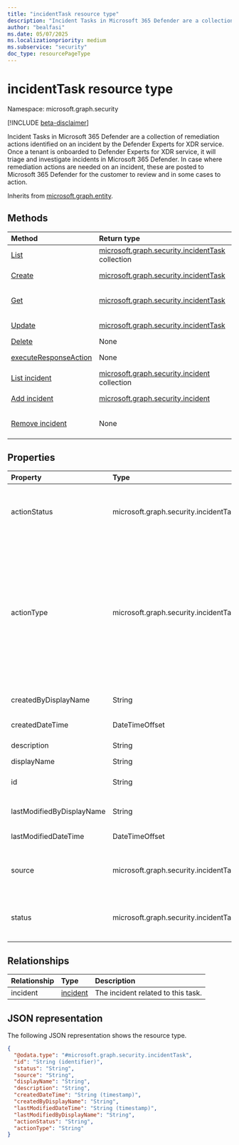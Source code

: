```yaml
---
title: "incidentTask resource type"
description: "Incident Tasks in Microsoft 365 Defender are a collection of remediation actions identified on an incident by the Defender Experts for XDR service."
author: "bealfasi"
ms.date: 05/07/2025
ms.localizationpriority: medium
ms.subservice: "security"
doc_type: resourcePageType
---
```


# incidentTask resource type

Namespace: microsoft.graph.security

[!INCLUDE [beta-disclaimer](../../includes/beta-disclaimer.md)]

Incident Tasks in Microsoft 365 Defender are a collection of remediation actions identified on an incident by the Defender Experts for XDR service. Once a tenant is onboarded to Defender Experts for XDR service, it will triage and investigate incidents in Microsoft 365 Defender. In case where remediation actions are needed on an incident, these are posted to Microsoft 365 Defender for the customer to review and in some cases to action.

Inherits from [microsoft.graph.entity](../resources/entity.md).

## Methods
|Method|Return type|Description|
|:---|:---|:---|
|[List](../api/security-security-list-incidenttasks.md)|[microsoft.graph.security.incidentTask](../resources/security-incidenttask.md) collection|Get a list of the incidentTask objects and their properties.|
|[Create](../api/security-security-post-incidenttasks.md)|[microsoft.graph.security.incidentTask](../resources/security-incidenttask.md)|Create a new incidentTask object.|
|[Get](../api/security-incidenttask-get.md)|[microsoft.graph.security.incidentTask](../resources/security-incidenttask.md)|Read the properties and relationships of an incidentTask object.|
|[Update](../api/security-incidenttask-update.md)|[microsoft.graph.security.incidentTask](../resources/security-incidenttask.md)|Update the properties of an incidentTask object.|
|[Delete](../api/security-security-delete-incidenttasks.md)|None|Delete an incidentTask object.|
|[executeResponseAction](../api/security-incidenttask-executeresponseaction.md)|None|Execute response action as part of incident remediation.|
|[List incident](../api/security-incidenttask-list-incident.md)|[microsoft.graph.security.incident](../resources/security-incident.md) collection|Get the related incident object for this task.|
|[Add incident](../api/security-incidenttask-post-incident.md)|[microsoft.graph.security.incident](../resources/security-incident.md)|Add incident by posting to the incident collection.|
|[Remove incident](../api/security-incidenttask-delete-incident.md)|None|Remove a [microsoft.graph.security.incident](../resources/security-incident.md) object.|

## Properties
|Property|Type|Description|
|:---|:---|:---|
|actionStatus|microsoft.graph.security.incidentTaskActionStatus|The status of the action related to the incident task. The possible values are: `notStarted`, `inProgress`, `partiallyCompleted`, `completed`, `failed`, `unknownFutureValue`.|
|actionType|microsoft.graph.security.incidentTaskActionType|The type of the action related to the incident task. The possible values are: `text`, `isolateDevice`, `stopAndQuarantineFile`, `runAntiVirusScan`, `collectInvestigationPackage`, `restrictAppExecution`, `submitIocRule`, `forceUserPasswordReset`, `disableUser`, `markUserAsCompromised`, `requireSignIn`, `hardDeleteEmail`, `softDeleteEmail`, `unIsolateDevice`, `unRestrictAppExecution`, `enableUser`, `unknownFutureValue`.|
|createdByDisplayName|String|Creator of the incident task, or null if no creator is assigned. Free editable text.|
|createdDateTime|DateTimeOffset|Time when incident task was first created.|
|description|String|The description of the incident task.|
|displayName|String|The incident task name.|
|id|String|Unique identifier to represent the incident task. Inherited from [microsoft.graph.entity](../resources/entity.md).|
|lastModifiedByDisplayName|String|Last updater of the incident task, or null if no updater is assigned. Free editable text.|
|lastModifiedDateTime|DateTimeOffset|Time when the incident task was last updated.|
|source|microsoft.graph.security.incidentTaskSource|The source of the incident task. The possible values are: `defenderExpertsGuidedResponse`, `defenderExpertsManagedResponse`, `unknownFutureValue`.|
|status|microsoft.graph.security.incidentTaskStatus|The status of the incident task. The possible values are: `open`, `inProgress`, `completed`, `failed`, `notRelevant`, `unknownFutureValue`.|

## Relationships
|Relationship|Type|Description|
|:---|:---|:---|
|incident|[incident](../resources/security-incident.md)|The incident related to this task.|

## JSON representation
The following JSON representation shows the resource type.
<!-- {
  "blockType": "resource",
  "keyProperty": "id",
  "@odata.type": "microsoft.graph.security.incidentTask",
  "baseType": "microsoft.graph.entity",
  "openType": false
}
-->
``` json
{
  "@odata.type": "#microsoft.graph.security.incidentTask",
  "id": "String (identifier)",
  "status": "String",
  "source": "String",
  "displayName": "String",
  "description": "String",
  "createdDateTime": "String (timestamp)",
  "createdByDisplayName": "String",
  "lastModifiedDateTime": "String (timestamp)",
  "lastModifiedByDisplayName": "String",
  "actionStatus": "String",
  "actionType": "String"
}
